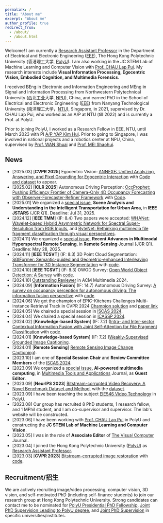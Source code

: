 ```yaml
---
permalink: /
title: "About me"
excerpt: "About me"
author_profile: true
redirect_from: 
  - /about/
  - /about.html
---
```


Welcome! I am currently a [Research Assistant Professor](https://research.polyu.edu.hk/en/persons/yi-wang-3) in the Department of Electrical and Electronic Engineering ([EEE](https://www.polyu.edu.hk/eie/)), The Hong Kong Polytechnic University (香港理工大学, [PolyU](https://www.polyu.edu.hk/)). I am also working in the JC STEM Lab of Machine Learning and Computer Vision with [Prof. CHAU Lap Pui](https://www.polyu.edu.hk/eee/people/academic-staff-and-teaching-staff/prof-chau-lap-pui/). My research interests include __Visual Information Processing, Egocentric Vision, Embodied Cognition, and Multimedia Forensics__.

I received BEng in Electronic and Information Engineering and MEng in Signal and Information Processing from Northwestern Polytechnical University (西北工业大学, [NPU](https://en.nwpu.edu.cn/)), China, and earned PhD in the School of Electrical and Electronic Engineering ([EEE](https://www.ntu.edu.sg/eee/)) from Nanyang Technological University (南洋理工大学，[NTU](https://www.ntu.edu.sg/)), Singapore, in 2021, supervised by Dr. CHAU Lap Pui, who worked as an A/P at NTU (till 2022) and is currently a Prof. at PolyU.

Prior to joining PolyU, I worked as a Research Fellow in EEE, NTU, until March 2023 with PI [A/P YAP Kim Hui](https://dr.ntu.edu.sg/cris/rp/rp01044). Prior to going to Singapore, I was involved in national projects and a robotics center at NPU, China, supervised by [Prof. WAN Shuai](https://teacher.nwpu.edu.cn/en/wanshuai.html) and [Prof. MEI Shaohui](https://teacher.nwpu.edu.cn/en/meishaohui.html).


## News
* [2025.03] \[__CVPR 2025__\] Egocentric Vision: [ANNEXE: Unified Analyzing, Answering, and Pixel Grounding for Egocentric Interaction](https://arxiv.org/abs/2504.01472) with [Code and dataset](https://yuggiehk.github.io/annexe/) to appear.
* [2025.02] \[__ICLR 2025__\] Autonomous Driving Perception: [OccProphet: Pushing Efficiency Frontier of Camera-Only 4D Occupancy Forecasting with Observer-Forecaster-Refiner Framework](https://arxiv.org/abs/2502.15180) with [Code](https://github.com/JLChen-C/OccProphet).
* [2025.01] We organized a [special issue](https://www.grss-ieee.org/wp-content/uploads/2024/12/cfp_Scene-Analysis-and-Understanding-in-the-Intelligent-Transportation-for-Urban-Area.pdf), __Scene Analysis and Understanding in the Intelligent Transportation for Urban Area__, in __IEEE JSTARS__ (JCR Q1). Deadline: Jul 31, 2025.
* [2024.12] \[__IEEE TMM__\] (IF: 8.4) Two papers were accepted: [WHANet: Wavelet-based Hybrid Asymmetric Network for Spectral Super-Resolution from RGB Inputs](https://ieeexplore.ieee.org/abstract/document/10812768), and [ByteNet: Rethinking multimedia file fragment classification through visual perspectives](https://ieeexplore.ieee.org/abstract/document/10812851/).
* [2024.11] We organized a [special issue](https://www.mdpi.com/journal/remotesensing/special_issues/49AB45KC06), __Recent Advances in Multimodal Hyperspectral Remote Sensing__, in __Remote Sensing__ Journal (JCR Q1). Deadline: May 28, 2025.
* [2024.11] \[__IEEE TCSVT__\] (IF: 8.3) 3D Point Cloud Segmentation: [SGIFormer: Semantic-guided and Geometric-enhanced Interleaving Transformer for 3D Instance Segmentation](https://ieeexplore.ieee.org/document/10753065) with [code](https://rayyoh.github.io/sgiformer).
* [2024.10] \[__IEEE TCSVT__\] (IF: 8.3) OWOD Survey: [Open World Object Detection: A Survey](https://ieeexplore.ieee.org/abstract/document/10716705) with [code](https://github.com/ArminLee/OWOD_Review).
* [2024.10] [Outstanding Reviewer](https://2024.acmmm.org/outstanding-ac-reviewer) in ACM Multimedia 2024.
* [2024.09] \[__Information Fusion__\] (IF: 14.7) Autonomous Driving Survey: [A survey on occupancy perception for autonomous driving: The information fusion perspective](https://www.sciencedirect.com/science/article/abs/pii/S1566253524004494) with [code](https://github.com/HuaiyuanXu/3D-Occupancy-Perception).
* [2024.06] We got the champion of EPIC-Kitchens Challenges Multi-Instance Retrieval Track in CVPR 2024 [Champion solution](https://codalab.lisn.upsaclay.fr/competitions/617#results) and [paper link](https://arxiv.org/pdf/2406.12256)
* [2024.05] We chaired a special session in [ISCAS 2024](https://epapers2.org/iscas2024/ESR/session_view.php?session_id=53).
* [2024.04] We chaired a special session in [ICASSP 2024](https://cmsworkshops.com/ICASSP2024/view_session.php?SessionID=1318).
* [2024.02] \[__Knowledge-based System__\] (IF: 7.2) ([Intra- and Inter-sector Contextual Information Fusion with Joint Self-Attention for File Fragment Classification](https://authors.elsevier.com/c/1iiBw3OAb9CyZK) with [code](https://github.com/WangyiNTU/JSANet).
* [2024.01] \[__Knowledge-based System__\] (IF: 7.2) ([Weakly-Supervised Grounded Image Captioning](https://www.sciencedirect.com/science/article/abs/pii/S0950705124000686).
* [2024.01] \[__Remote Sensing__\] [Remote Sensing Image Change Captioning](https://www.mdpi.com/2072-4292/15/23/5611)).
* [2023.10] I am one of __Special Session Chair__ and __Review Committee Members__ of the [ISCAS 2024](https://2024.ieee-iscas.org).
* [2023.09] We organized a [special issue](https://www.springer.com/journal/11042/updates/26069580), __AI-powered multimedia computing__, in [Multimedia Tools and Applications](https://www.springer.com/journal/11042) Journal, as __Guest Editor__.
* [2023.09] \[__NeurIPS 2023__\] [Bitstream-corrupted Video Recovery: A Novel Benchmark Dataset and Method](https://arxiv.org/abs/2309.13890), with the [dataset](https://github.com/LIUTIGHE/BSCV-Dataset).
* [2023.09] I have been teaching the subject [EIE546 Video Technology](https://www.polyu.edu.hk/eee/-/media/department/eee/content/study/subject-syllabi/eee-subject-syllabi/msc-subjects/2023-2024/eie546.pdf) in PolyU.
* [2023.08] Our group has recruited 8 PhD students, 1 research fellow, and 1 MPhil student, and I am co-supervisor and supervisor. The lab's website will be constructed.
* [2023.06] I have been working with [Prof. CHAU Lap Pui](https://www.polyu.edu.hk/eie/people/academic-staff/prof-chau-lap-pui/) in PolyU and constructing the __JC STEM Lab of Machine Learning and Computer Vision__.
* [2023.05] I was in the role of __Associate Editor__ of [The Visual Computer](https://www.springer.com/journal/371) Journal.
* [2023.04] I joined the Hong Kong Polytechnic University ([PolyU](https://www.polyu.edu.hk/)) as [Research Assistant Professor](https://research.polyu.edu.hk/en/persons/yi-wang-3).
* [2023.03] \[__CVPR 2023__\] [Bitstream-corrupted image restoration](https://arxiv.org/abs/2304.06976) with [code](https://github.com/wenyang001/Two-ACIR).


## Recruitment/招生
We are actively recruiting image/video processing, computer vision, 3D vision, and self-motivated PhD (including self-finance students) to join our research group at Hong Kong Polytechnic University. Strong candidates can contact me to be nominated for [PolyU Presidential PhD Fellowship](https://www.polyu.edu.hk/gs/prospective-students/fellowship-scholarship-schemes/pppfs/?sc_lang=en), [Joint PhD Supervision Leading to PolyU degree](https://www.polyu.edu.hk/gs/prospective-students/collaborative-phd-programmes/joint-phd-supervision-programmes-leading-to-a-polyu-degree/), and [Joint PhD Supervision](https://www.polyu.edu.hk/gs/prospective-students/collaborative-phd-programmes/joint-phd-supervision-schemes/) in specific universities/institutes.

<!---
* [2024.11] Promote 2025 7th International Conference on Image, Video and Signal Processing, March 4-6, 2025 Kawasaki, Japan. [Call for paper](https://ivsp.net/call%20for%20papers.html).
-->

<!---
Please refer to [This Link](https://www.eie.polyu.edu.hk/~lpchau/) for the PhD. 
-->

<!---
Please refer to [This Link](https://www.eie.polyu.edu.hk/~lpchau/) for the Contact.
-->

<!---
fill [here](https://forms.office.com/r/WKHmJEaBDb) or
-->

<!---
* [2023.07] I was invited to give a talk titled __Machine Learning in Multimedia Forensics__ by [Cyber Security and Technology Crime Bureau](https://www.police.gov.hk/ppp_en/04_crime_matters/tcd/tcd.html), Hong Kong Police Force.
-->

<!-- {% include base_path %}

{% for post in site.news reversed %}
  {% include news.html %}
{% endfor %} -->

<!-- My co-authors and colleagues of the research group include  -->

<!-- I earned my PhD in Political Science from the
[University *of* North Carolina *at* Chapel Hill](https://www.unc.edu) and my
B.A. in Political Science from [Haverford College](https://www.haverford.edu).
My academic work has been [published](publications) or is forthcoming in
*International Studies Quarterly*, *Conflict Management and Peace Science*,
*Political Science Research and Methods*, and *PS: Political Science & Politics*,
among other outlets. This [research](research) explores the causes and
consequences of political violence using a broad variety of methods such as
latent variable models, geospatial analysis, and big data. While primarily
focused on civil conflict, it also examines contentious political phenomena
including terrorism and economic statecraft, and develops new measures of
institutions in international relations. I have [teaching](teaching) experience
in both quantitative methodology and international relations, and am a certified
instructor with [The Carpentries](https://carpentries.org). -->
